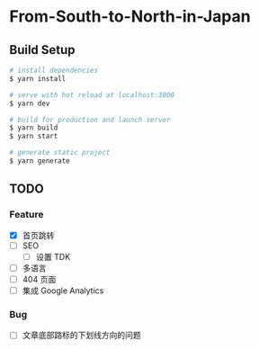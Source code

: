 # From-South-to-North-in-Japan

## Build Setup

```bash
# install dependencies
$ yarn install

# serve with hot reload at localhost:3000
$ yarn dev

# build for production and launch server
$ yarn build
$ yarn start

# generate static project
$ yarn generate
```

## TODO

### Feature

- [x] 首页跳转
- [ ] SEO
    - [ ] 设置 TDK
- [ ] 多语言
- [ ] 404 页面
- [ ] 集成 Google Analytics

### Bug

- [ ] 文章底部路标的下划线方向的问题
